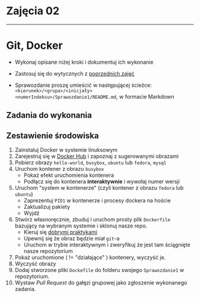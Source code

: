 # Zajęcia 02

---

# Git, Docker

- Wykonaj opisane niżej kroki i dokumentuj ich wykonanie
- Zastosuj się do wytycznych z [poprzednich zajęć](./001-Task.md)

- Sprawozdanie proszę umieścić w następującej ścieżce: ```<kierunek>/<grupa>/<inicjały><numerIndeksu>/Sprawozdanie1/README.md```, w formacie Markdown

## Zadania do wykonania

## Zestawienie środowiska

1. Zainstaluj Docker w systemie linuksowym
2. Zarejestruj się w [Docker Hub](https://hub.docker.com/) i zapoznaj z sugerowanymi obrazami
3. Pobierz obrazy `hello-world`, `busybox`, `ubuntu` lub `fedora`, `mysql`
4. Uruchom kontener z obrazu `busybox`
   - Pokaż efekt uruchomienia kontenera
   - Podłącz się do kontenera **interaktywnie** i wywołaj numer wersji
5. Uruchom "system w kontenerze" (czyli kontener z obrazu `fedora` lub `ubuntu`)
   - Zaprezentuj `PID1` w kontenerze i procesy dockera na hoście
   - Zaktualizuj pakiety
   - Wyjdź
6. Stwórz własnoręcznie, zbuduj i uruchom prosty plik `Dockerfile` bazujący na wybranym systemie i sklonuj nasze repo.
   - Kieruj się [dobrymi praktykami](https://docs.docker.com/develop/develop-images/dockerfile_best-practices/)
   - Upewnij się że obraz będzie miał `git`-a
   - Uruchom w trybie interaktywnym i zweryfikuj że jest tam ściągnięte nasze repozytorium
7. Pokaż uruchomione ( != "działające" ) kontenery, wyczyść je.
8. Wyczyść obrazy
9. Dodaj stworzone pliki `Dockefile` do folderu swojego `Sprawozdanie1` w repozytorium.
10. Wystaw *Pull Request* do gałęzi grupowej jako zgłoszenie wykonanego zadania.
